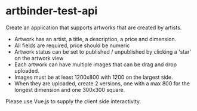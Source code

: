 # artbinder-test-api
 
 Create an application that supports artworks that are created by artists.
 
 - Artwork has an artist, a title, a description, a price and dimension.
 - All fields are required, price should be numeric
 - Artwork status can be set to published / unpublished by clicking a
 'star' on the artwork view
 - Each artwork can have multiple images that can be drag and drop uploaded.
 - Images must be at least 1200x800 with 1200 on the largest side.
 - When they are uploaded, create 2 versions, one with a max 800 for
 the longest dimension and one 300x300 square.
 
 Please use Vue.js to supply the client side interactivity.